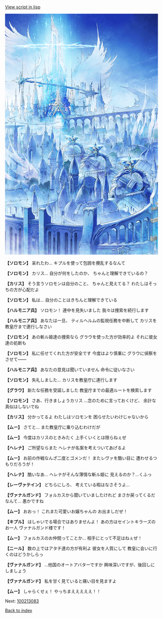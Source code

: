 [View script in lisp](../scripts/100213081.txt)

![angel_world.png](../images/backgrounds/angel_world.png)

**【ソロモン】**
呆れたわ…
キプルを使って包囲を攪乱するなんて

**【ソロモン】**
カリス…
自分が何をしたのか、
ちゃんと理解できているの？

**【カリス】**
そう言うソロモンは自分のこと、
ちゃんと見えてる？
わたしはそっちの方が心配だよ

**【ソロモン】**
私は…
自分のことはきちんと理解できている

**【ハルモニア兵】**
ソロモン！
連中を見失いました
我々は捜索を続行します

**【ハルモニア兵】**
あなたは一旦、
ティルヘルムの監視任務を中断して
カリスを教皇庁まで連行しなさい

**【ソロモン】**
あの斬ル姫達の捜索なら
グラウを使った方が効率的よ
それに彼女達の処断も

**【ソロモン】**
私に任せてくれた方が安全です
今度はより慎重に
グラウに偵察をさせて――

**【ハルモニア兵】**
あなたの意見は聞いていません
命令に従いなさい

**【ソロモン】**
失礼しました…
カリスを教皇庁に連行します

**【グラウ】**
新たな任務を受諾しました
教皇庁までの最適ルートを検索します

**【ソロモン】**
さあ、行きましょうカリス
…念のために言っておくけど、
余計な真似はしないでね

**【カリス】**
分かってるよ
わたしはソロモンを
困らせたいわけじゃないから

**【ムー】**
さてと…
また教皇庁に乗り込むわけだが

**【ムー】**
今度はカリスのときみたく
上手くいくとは限らねぇぜ

**【ヘレナ】**
ご所望ならまた
ヘレナが名案を考えついてあげるよ

**【ムー】**
お前の作戦なんざ二度とゴメンだ！
またレヴァを酷い目に
遭わせるつもりだろうが！

**【ヘレナ】**
酷いなあ…
ヘレナがそんな薄情な斬ル姫に
見えるのか？…くふっ

**【レーヴァテイン】**
どちらにしろ、
考えている暇はなさそうよ…

**【ヴァナルガンド】**
フォルカスから聞いていましたけれど
まさか戻ってくるだなんて…
愚かですね

**【ムー】**
おおっ！
これまた可愛いお嬢ちゃんの
お出ましだぜ！

**【キプル】**
はしゃいでる場合ではありませんよ！
あの方はセイントキラーズのお一人
ヴァナルガンド様です！

**【ムー】**
フォルカスのお仲間ってことか…
相手にとって不足はねぇぜ！

**【ニール】**
数の上ではアタチ達の方が有利よ
彼女を人質にして
教皇に会いに行くのはどうかしらっ

**【ヴァナルガンド】**
…他国のオートアバターですか
興味深いですが、後回しにしましょう

**【ヴァナルガンド】**
私を甘く見ていると痛い目を見ますよ

**【ムー】**
しゃらくせぇ！
やっちまえええええ！！

Next: [100213083](100213083.md)

[Back to index](index.md)
